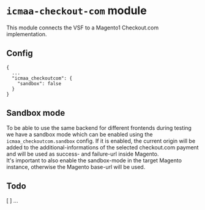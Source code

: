 # `icmaa-checkout-com` module

This module connects the VSF to a Magento1 Checkout.com implementation.

## Config

```
{
  ...
  "icmaa_checkoutcom": {
    "sandbox": false
  }
}
```

## Sandbox mode

To be able to use the same backend for different frontends during testing we have a sandbox mode which can be enabled using the `icmaa_checkoutcom.sandbox` config. If it is enabled, the current origin will be added to the additional-informations of the selected checkout.com payment and will be used as success- and failure-url inside Magento.  
It's important to also enable the sandbox-mode in the target Magento instance, otherwise the Magento base-url will be used.

## Todo

[ ] ...

